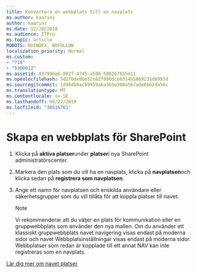```yaml
---
title: Konvertera en webbplats till en navplats
ms.author: kaarins
author: kaarins
ms.date: 12/28/2018
ms.audience: ITPro
ms.topic: article
ROBOTS: NOINDEX, NOFOLLOW
localization_priority: Normal
ms.custom:
- "710"
- "5300012"
ms.assetid: 837996e6-802f-4745-a590-500207835d11
ms.openlocfilehash: 5d2f0ded6e32c62f880dce6314b5869231d6955d
ms.sourcegitcommit: 1d98db8acb9959aba3b5e308a567ade6b62da56c
ms.translationtype: MT
ms.contentlocale: sv-SE
ms.lasthandoff: 08/22/2019
ms.locfileid: "36516761"
---
```

# <a name="create-a-sharepoint-hub-site"></a>Skapa en webbplats för SharePoint

1. Klicka på **aktiva platser**under **platser**i nya SharePoint administratörscenter.

2. Markera den plats som du vill ha en navplats, klicka på **navplatsen**och klicka sedan på **registrera som navplatsen**.

3. Ange ett namn för navplatsen och enskilda användare eller säkerhetsgrupper som du vill tillåta för att koppla platser till navet.

    > [!NOTE]
    >  Vi rekommenderar att du väljer en plats för kommunikation eller en gruppwebbplats som använder den nya mallen. Om du använder ett klassiskt gruppwebbplats navet navigering visas endast på moderna sidor och navet Webbplatsinställningar visas endast på moderna sidor. Webbplatser som redan är kopplade till ett annat NAV kan inte registreras som en navplats.
  
[Lär dig mer om navet platser](https://go.microsoft.com/fwlink/?linkid=869149)
  